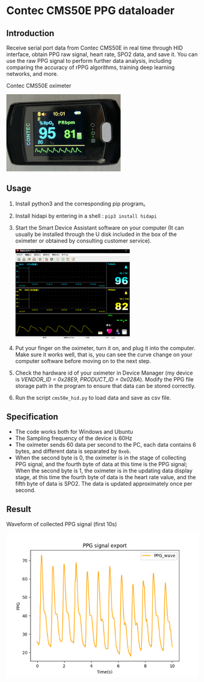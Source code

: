 # Contec CMS50E PPG dataloader

## Introduction

Receive serial port data from Contec CMS50E in real time through HID interface, obtain PPG raw signal, heart rate, SPO2 data, and save it. You can use the raw PPG signal to perform further data analysis, including comparing the accuracy of rPPG algorithms, training deep learning networks, and more.

Contec CMS50E oximeter

<img src="https://github.com/SunHaixin0324/CMS50E_PPG_loader/blob/master/figures/oximeter.jpg" width="300" /> 

## Usage

1. Install python3 and the corresponding pip program。

2. Install hidapi by entering in a shell : `pip3 install hidapi`

3. Start the Smart Device Assistant software on your computer (It can usually be installed through the U disk included in the box of the oximeter or obtained by consulting customer service).

   <img src="https://github.com/SunHaixin0324/CMS50E_PPG_loader/blob/master/figures/Smart%20Device%20Assistant.PNG" width="300" /> 

4. Put your finger on the oximeter, turn it on, and plug it into the computer. Make sure it works well, that is, you can see the curve change on your computer software before moving on to the next step.

5. Check the hardware id of your oximeter in Device Manager (my device is *VENDOR_ID = 0x28E9*, *PRODUCT_ID = 0x028A*). Modify the PPG file storage path in the program to ensure that data can be stored correctly.

6.  Run the script `cms50e_hid.py` to load data and save as csv file.

## Specification

- The code works both for Windows and Ubuntu
- The Sampling frequency of the device is 60Hz
- The oximeter sends 60 data per second to the PC, each data contains 6 bytes, and different data is separated by `0xeb`.
- When the second byte is 0, the oximeter is in the stage of collecting PPG signal, and the fourth byte of data at this time is the PPG signal; When the second byte is 1, the oximeter is in the updating data display stage, at this time the fourth byte of data is the heart rate value, and the fifth byte of data is SPO2. The data is updated approximately once per second.

## Result

Waveform of collected PPG signal (first 10s)

<img src="https://github.com/SunHaixin0324/CMS50E_PPG_loader/blob/master/figures/PPG%20waveform.PNG" width="700" /> 